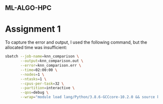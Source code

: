 ## ML-ALGO-HPC

# Assignment 1

To capture the error and output, I used the following command, but the allocated time was insufficient:

```bash
sbatch --job-name=knn_comparison \
       --output=knn_comparison.out \
       --error=knn_comparison.err \
       --time=02:00:00 \
       --nodes=1 \
       --ntasks=1 \
       --cpus-per-task=32 \
       --partition=interactive \
       --qos=debug \
       --wrap="module load lang/Python/3.8.6-GCCcore-10.2.0 && source knn_env/bin/activate && python parallel_knn_comparison.py"
